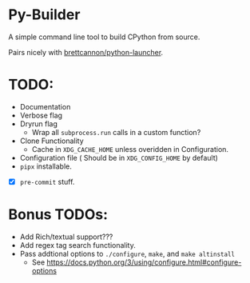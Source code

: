 # Py-Builder
A simple command line tool to build CPython from source.

Pairs nicely with [brettcannon/python-launcher](https://github.com/brettcannon/python-launcher).

# TODO:
  - Documentation
  - Verbose flag
  - Dryrun flag
    - Wrap all `subprocess.run` calls in a custom function?
  - Clone Functionality
    - Cache in `XDG_CACHE_HOME` unless overidden in Configuration.
  - Configuration file ( Should be in `XDG_CONFIG_HOME` by default)
  - `pipx` installable.
  - [x] `pre-commit` stuff.

# Bonus TODOs:
  - Add Rich/textual support???
  - Add regex tag search functionality.
  - Pass addtional options to `./configure`, `make`, and `make altinstall`
    - See https://docs.python.org/3/using/configure.html#configure-options
